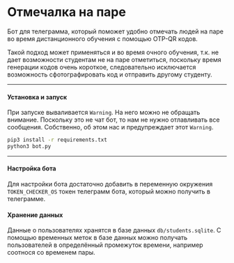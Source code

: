 # Отмечалка на паре

Бот для телеграмма, который поможет удобно отмечать людей на паре во время дистанционного обучения с помощью OTP-QR кодов.

Такой подход может применяться и во время очного обучения, т.к. не дает возможности студентам не на паре отметиться, поскольку время генерации кодов очень короткое, следовательно исключается возможность сфотографировать код и отправить другому студенту.

------

#### Установка и запуск
При запуске вываливается `Warning`. На него можно не обращать внимание. Поскольку это не чат бот, то нам не нужно отлавливать все сообщения. Собственно, об этом нас и предупреждает этот `Warning`.

```bash
pip3 install -r requirements.txt
python3 bot.py
```

------

#### Настройка бота 

Для настройки бота достаточно добавить в переменную окружения `TOKEN_CHECKER_OS` токен телеграмм бота, который можно получить в телеграмме.

#### Хранение данных

Данные о пользователях хранятся в базе данных `db/students.sqlite`. С помощью временных меток в базе данных можно получать пользователей в определённый промежуток времени, например соотнося со временем пары.